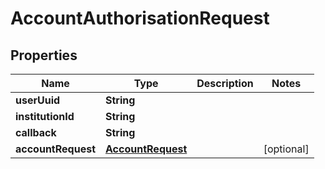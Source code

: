 
# AccountAuthorisationRequest

## Properties
Name | Type | Description | Notes
------------ | ------------- | ------------- | -------------
**userUuid** | **String** |  | 
**institutionId** | **String** |  | 
**callback** | **String** |  | 
**accountRequest** | [**AccountRequest**](AccountRequest.md) |  |  [optional]



